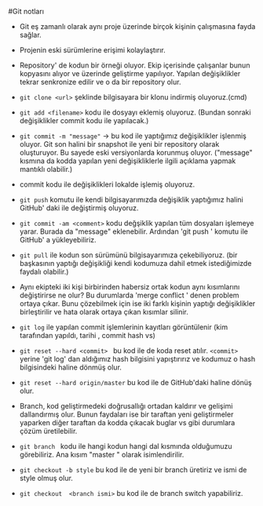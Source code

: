 #Git notları

- Git  eş zamanlı olarak aynı proje üzerinde birçok kişinin çalışmasına fayda sağlar.

- Projenin eski sürümlerine erişimi kolaylaştırır.

- Repository' de kodun bir örneği oluyor. Ekip içerisinde çalışanlar bunun kopyasını alıyor ve üzerinde geliştirme yapılıyor. Yapılan değişiklikler tekrar senkronize edilir ve o da bir repository olur.

- `git clone <url>` şeklinde bilgisayara bir klonu indirmiş oluyoruz.(cmd)

- `git add <filename>` kodu ile dosyayı eklemiş oluyoruz. (Bundan sonraki değişiklikler commit kodu ile yapılacak.)

- `git commit -m "message"` -> bu kod ile yaptığımız değişiklikler işlenmiş oluyor. Git son halini bir snapshot ile yeni bir repository olarak oluşturuyor. Bu sayede eski versiyonlarda korunmuş oluyor.  ("message" kısmına da kodda yapılan yeni değişikliklerle ilgili açıklama yapmak mantıklı olabilir.)

- commit kodu ile değişiklikleri lokalde işlemiş oluyoruz.

- `git push` komutu ile kendi bilgisayarımızda değişiklik yaptığımız halini GitHub' daki ile değiştirmiş oluyoruz.

- `git commit -am <comment>` kodu değşiklik yapılan tüm dosyaları işlemeye yarar. Burada da "message" eklenebilir. Ardından 'git push ' komutu ile GitHub' a yükleyebiliriz.

- `git pull`
 ile kodun son sürümünü bilgisayarımıza çekebiliyoruz. (bir başkasının yaptığı değişikliği kendi kodumuza dahil etmek istediğimizde faydalı olabilir.)

- Aynı ekipteki iki kişi birbirinden habersiz ortak kodun aynı kısımlarını değiştirirse ne olur?
Bu durumlarda 'merge conflict ' denen problem ortaya çıkar. Bunu çözebilmek için ise iki farklı kişinin yaptığı değişiklikler birleştirilir ve hata olarak ortaya çıkan kısımlar silinir.

- `git log` ile yapılan commit işlemlerinin kayıtları görüntülenir (kim tarafından yapıldı, tarihi , commit hash vs)

- `git reset --hard <commit> ` bu kod ile de koda reset atılır. `<commit>` yerine 'git log' dan aldığımız hash bilgisini yapıştırırız ve kodumuz o hash bilgisindeki haline dönmüş olur.

- `git reset --hard origin/master` bu kod ile de GitHub'daki haline dönüş olur.

- Branch, kod geliştirmedeki doğrusallığı ortadan kaldırır ve gelişimi dallandırmış olur. Bunun faydaları ise bir taraftan yeni geliştirmeler yaparken diğer taraftan da kodda çıkacak buglar vs gibi durumlara çözüm üretilebilir.

- `git branch ` kodu ile hangi kodun hangi dal kısmında olduğumuzu görebiliriz. Ana kısım "master " olarak isimlendirilir.

- `git checkout -b style` bu kod ile de yeni bir branch üretiriz ve ismi de style olmuş olur.

- `git checkout  <branch ismi>` bu kod ile de branch switch yapabiliriz.
